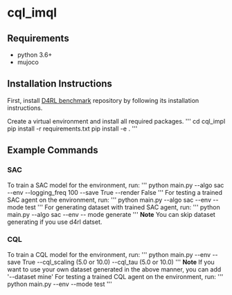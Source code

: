 # cql_imql
## Requirements
- python 3.6+
- mujoco

## Installation Instructions
First, install [D4RL benchmark](https://github.com/rail-berkeley/d4rl) repository by following its installation instructions.

Create a virtual environment and install all required packages.
'''
cd cql_impl
pip install -r requirements.txt
pip install -e .
'''

## Example Commands
### SAC
To train a SAC model for the environment, run:
'''
python main.py --algo sac --env <env e.g. Pendulum-v1> --logging_freq 100 --save True --render False
'''
For testing a trained SAC agent on the environment, run:
'''
python main.py --algo sac --env <env e.g. Pendulum-v1> --mode test
'''
For generating dataset with trained SAC agent, run:
'''
python main.py --algo sac --env <env e.g. Pendulum-v1> -- mode generate
'''
**Note** You can skip dataset generating if you use d4rl datset.

### CQL
To train a CQL model for the environment, run:
'''
python main.py --env <env e.g. hopper-expert-v0> --save True --cql_scaling (5.0 or 10.0) --cql_tau (5.0 or 10.0)
'''
**Note** If you want to use your own dataset generated in the above manner, you can add '--dataset mine'
For testing a trained CQL agent on the environment, run:
'''
python main.py --env <env e.g. hopper-expert-v0> --mode test
'''